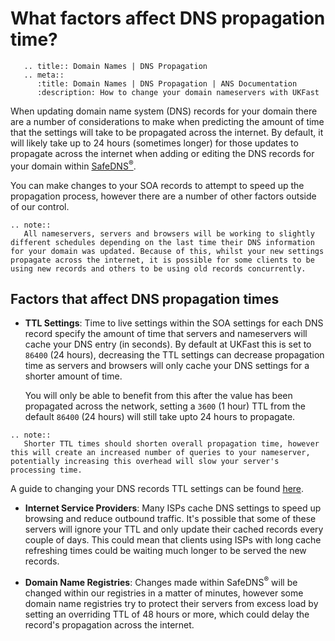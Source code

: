 # What factors affect DNS propagation time?

```eval_rst
   .. title:: Domain Names | DNS Propagation
   .. meta::
      :title: Domain Names | DNS Propagation | ANS Documentation
      :description: How to change your domain nameservers with UKFast
```

When updating domain name system (DNS) records for your domain there are a number of considerations to make when predicting the amount of time that the settings will take to be propagated across the internet. By default, it will likely take up to 24 hours (sometimes longer) for those updates to propagate across the internet when adding or editing the DNS records for your domain within [SafeDNS<sup>®</sup>](https://portal.ans.co.uk/safedns/index.php).

You can make changes to your SOA records to attempt to speed up the propagation process, however there are a number of other factors outside of our control.

```eval_rst
.. note::
   All nameservers, servers and browsers will be working to slightly different schedules depending on the last time their DNS information for your domain was updated. Because of this, whilst your new settings propagate across the internet, it is possible for some clients to be using new records and others to be using old records concurrently.
```

## Factors that affect DNS propagation times
- **TTL Settings**:  Time to live settings within the SOA     settings for each DNS record specify the amount of time that servers and nameservers will cache your DNS entry (in seconds). By default at UKFast this is set to `86400` (24 hours), decreasing the TTL settings can decrease propagation time as servers and browsers will only cache your DNS settings for a shorter amount of time.

  You will only be able to benefit from this after the value has been propagated across the network, setting a `3600` (1 hour) TTL from the default `86400` (24 hours) will still take upto 24 hours to propagate.

```eval_rst
.. note::
   Shorter TTL times should shorten overall propagation time, however this will create an increased number of queries to your nameserver, potentially increasing this overhead will slow your server's processing time.
```

A guide to changing your DNS records TTL settings can be found [here](/domains/safedns/ttl.md).

- **Internet Service Providers**: Many ISPs cache DNS settings to speed up browsing and reduce outbound traffic. It's possible that some of these servers will ignore your TTL and only update their cached records every couple of days. This could mean that clients using ISPs with long cache refreshing times could be waiting much longer to be served the new records.

- **Domain Name Registries**: Changes made within SafeDNS<sup>®</sup> will be changed within our registries in a matter of minutes, however some domain name registries try to protect their servers from excess load by setting an overriding TTL of 48 hours or more, which could delay the record's propagation across the internet.

